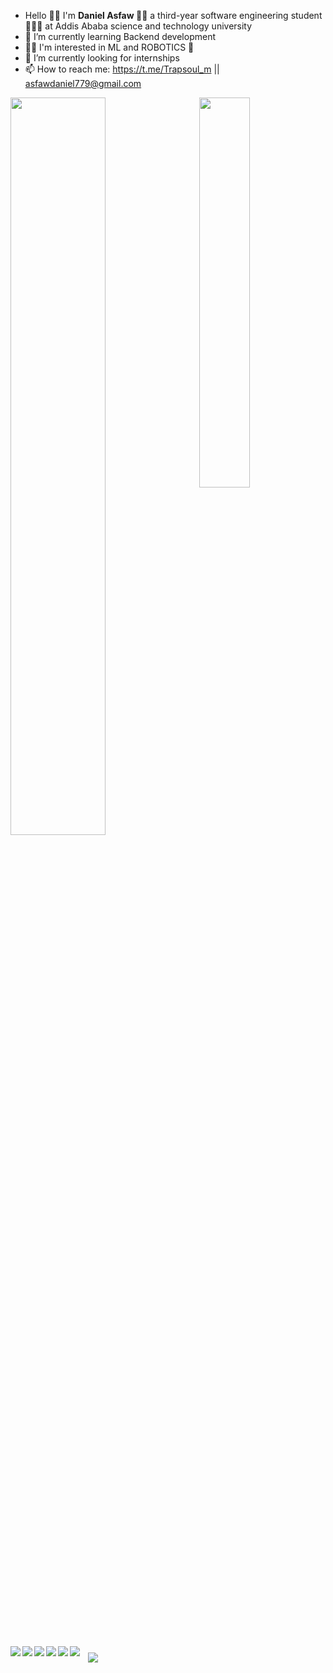 
-  Hello 👋🏿 I'm <strong> Daniel Asfaw </strong> 👨🏿 a third-year software engineering student 👨🏿‍💻 at Addis Ababa science and technology university </br>
- 🌱 I’m currently learning Backend development </br>
- 🤌🏿 I'm interested in ML and ROBOTICS 🤖
- 🤔 I’m currently looking for internships </br>
- 📫 How to reach me: https://t.me/Trapsoul_m || asfawdaniel779@gmail.com </br>

<img align="left" width="55%" src="https://github-readme-stats.vercel.app/api?username=ETdan&show_icons=true&theme=radical">
<img align="right" width="40%" src="https://github-readme-stats.vercel.app/api/top-langs/?username=anuraghazra&layout=compact">

<div style="clear:both;width:100%;height:3px; margin:330px;"> </div>

<img style="margin:10px;" src="https://img.shields.io/badge/c++-%2300599C.svg?style=for-the-badge&logo=c%2B%2B&logoColor=white">
<img align="left" src="https://img.shields.io/badge/javascript-%23323330.svg?style=for-the-badge&logo=javascript&logoColor=%23F7DF1E">
<img align="left" src="https://img.shields.io/badge/php-%23777BB4.svg?style=for-the-badge&logo=php&logoColor=white">
<img align="left" src="https://img.shields.io/badge/java-%23ED8B00.svg?style=for-the-badge&logo=openjdk&logoColor=white">
<img align="left" src="https://img.shields.io/badge/html5-%23E34F26.svg?style=for-the-badge&logo=html5&logoColor=white">
<img align="left" src="https://img.shields.io/badge/css3-%231572B6.svg?style=for-the-badge&logo=css3&logoColor=white">
<img align="left" src="https://img.shields.io/badge/node.js-6DA55F?style=for-the-badge&logo=node.js&logoColor=white">


